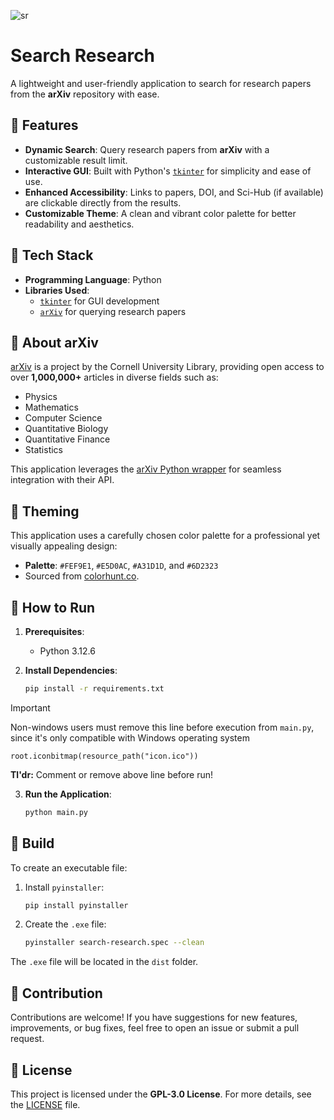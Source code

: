 
![sr](https://github.com/user-attachments/assets/d200809c-68ef-4b08-b1b6-ab38fb7bd1e2)


# Search Research  

A lightweight and user-friendly application to search for research papers from the **arXiv** repository with ease.  

## 📌 Features  

- **Dynamic Search**: Query research papers from **arXiv** with a customizable result limit.  
- **Interactive GUI**: Built with Python's [`tkinter`](https://docs.python.org/3/library/tkinter.html) for simplicity and ease of use.  
- **Enhanced Accessibility**: Links to papers, DOI, and Sci-Hub (if available) are clickable directly from the results.  
- **Customizable Theme**: A clean and vibrant color palette for better readability and aesthetics.  

## 📌 Tech Stack  

- **Programming Language**: Python  
- **Libraries Used**:  
  - [`tkinter`](https://docs.python.org/3/library/tkinter.html) for GUI development  
  - [`arXiv`](https://pypi.org/project/arxiv/) for querying research papers  

## 📌 About arXiv  

[arXiv](https://arxiv.org/) is a project by the Cornell University Library, providing open access to over **1,000,000+** articles in diverse fields such as:  

- Physics  
- Mathematics  
- Computer Science  
- Quantitative Biology  
- Quantitative Finance  
- Statistics  

This application leverages the [arXiv Python wrapper](https://pypi.org/project/arxiv/) for seamless integration with their API.  

## 📌 Theming  

This application uses a carefully chosen color palette for a professional yet visually appealing design:  

- **Palette**: `#FEF9E1`, `#E5D0AC`, `#A31D1D`, and `#6D2323`  
- Sourced from [colorhunt.co](https://colorhunt.co/palette/fef9e1e5d0aca31d1d6d2323).  

## 📌 How to Run  

1. **Prerequisites**:  
   - Python 3.12.6  
   
2. **Install Dependencies**:  
   ```bash  
   pip install -r requirements.txt  
   ```  

> [!IMPORTANT]
> Non-windows users must remove this line before execution from `main.py`, since it's only compatible with Windows operating system
> ```
> root.iconbitmap(resource_path("icon.ico"))
> ```
> **Tl'dr:** Comment or remove above line before run!

3. **Run the Application**:  
   ```bash  
   python main.py  
   ```  

## 📌 Build  

To create an executable file:  

1. Install `pyinstaller`:  
   ```bash  
   pip install pyinstaller  
   ```  

2. Create the `.exe` file:  
   ```bash  
   pyinstaller search-research.spec --clean  
   ```  

The `.exe` file will be located in the `dist` folder.  

## 📌 Contribution  

Contributions are welcome! If you have suggestions for new features, improvements, or bug fixes, feel free to open an issue or submit a pull request.  

## 📌 License  

This project is licensed under the **GPL-3.0 License**. For more details, see the [LICENSE](LICENSE) file.  
